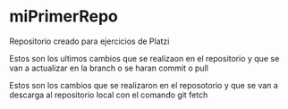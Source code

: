 # miPrimerRepo
Repositorio creado para ejercicios de Platzi

Estos son los ultimos cambios que se realizaon en el repositorio y que se van a actualizar en la branch o se haran commit o pull

Estos son los cambios que se realizaron en el reposotorio y que se van a descarga al repositorio local con el comando git fetch
